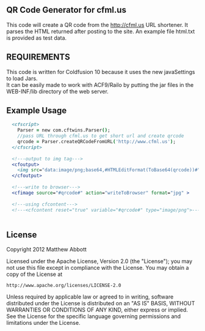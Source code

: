 QR Code Generator for cfml.us
---

This code will create a QR code from the http://cfml.us URL shortener.
It parses the HTML returned after posting to the site.
An example file html.txt is provided as test data.

REQUIREMENTS
-------------
This code is written for Coldfusion 10 because it uses the new javaSettings to load Jars.  
It can be easily made to work with ACF9/Railo
by putting the jar files in the WEB-INF/lib directory of the web server.

Example Usage
--------------

```cfm
  <cfscript>
    Parser = new com.cftwins.Parser();
    //pass URL through cfml.us to get short url and create qrcode
    qrcode = Parser.createQRCodeFromURL('http://www.cfml.us');
  </cfscript>
  
  <!---output to img tag--->
  <cfoutput>
    <img src="data:image/png;base64,#HTMLEditFormat(ToBase64(qrcode))#"/>
  </cfoutput>
  
  <!---write to browser--->
  <cfimage source="#qrcode#" action="writeToBrowser" format="jpg" >
  
  <!---using cfcontent--->
  <!---<cfcontent reset="true" variable="#qrcode#" type="image/png">--->
  
```

License
---
Copyright 2012 Matthew Abbott

   Licensed under the Apache License, Version 2.0 (the "License");
   you may not use this file except in compliance with the License.
   You may obtain a copy of the License at

    http://www.apache.org/licenses/LICENSE-2.0

   Unless required by applicable law or agreed to in writing, software
   distributed under the License is distributed on an "AS IS" BASIS,
   WITHOUT WARRANTIES OR CONDITIONS OF ANY KIND, either express or implied.
   See the License for the specific language governing permissions and
   limitations under the License.